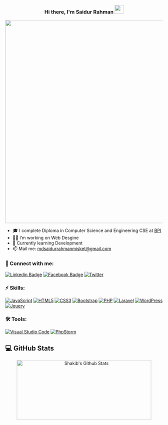 
<!--
**saidurrahmanmisket/saidurrahmanmisket** is a ✨ _special_ ✨ repository because its `README.md` (this file) appears on your GitHub profile.

Here are some ideas to get you started:

- 🔭 I’m currently working on ...
- 🌱 I’m currently learning ...
- 👯 I’m looking to collaborate on ...
- 🤔 I’m looking for help with ...
- 💬 Ask me about ...
- 📫 How to reach me: ...
- 😄 Pronouns: ...
- ⚡ Fun fact: ...
-->
<p align="right">
  <a href="https://wakatime.com/@shakib"><img alt="" src="https://wakatime.com/badge/user/8e02bfd3-85d8-4d9d-88df-fa983f91ff30.svg"></a>
  <a href="#"><img alt="" src="https://gpvc.arturio.dev/Mo-Shakib"></a>
</p>
<h3 align="center">
  Hi there, I'm Saidur Rahman
  <img src="https://media.giphy.com/media/hvRJCLFzcasrR4ia7z/giphy.gif" width="28">
</h3> 
<p align="center">
  <a href="#"><img width="650px" src="https://readme-typing-svg.herokuapp.com?font=Ubuntu&color=58a6ff&size=22&center=true&lines=Hello,+World+🌎;Welcome+to+my+profile+😇;Happy+to+see+you+here+😀;Feel+free+to+look+around+😌;Reach+me+out+if+you+need+me+🤗;Have+a+great+day+😊"></a>
</p>

- 🎓 I complete Diploma in Computer Science and Engineering CSE at [BPI](http://bpi.barisal.gov.bd/)
- 👷‍♂️ I’m working on Web Desgine
- 🧠 Currently learning Development
- 📫 Mail me: [mdsaidurrahmanmisket@gmail.com](mailto:mdsaidurrahmanmisket@gmail.com)

<!-- - 💬 Ask me about web -->
### 🔗 Connect with me:
<!-- style=flat-square& -->
<!-- [![Gmail Badge](https://img.shields.io/badge/-eMail-D14836?logo=Gmail&logoColor=white&link=mailto:mdsaidurrahmanmisket@gmail.com)](mailto:mdsaidurrahmanmisket@gmail.com) -->
[![Linkedin Badge](https://img.shields.io/badge/-Saidur%20Rahman-blue?logo=Linkedin&logoColor=white&link=https://bd.linkedin.com/in/mdsaidurrahmanmisket)](https://bd.linkedin.com/in/mdsaidurrahmanmisket)
[![Facebook Badge](https://img.shields.io/badge/-Saidur%20Rahman-blue?logo=Facebook&logoColor=white&link=https://www.facebook.com/mdsaidurrahmanmisket/)](https://www.facebook.com/mdsaidurrahmanmisket/)
[![Twitter](https://img.shields.io/badge/@saidur_rahman73-%231DA1F2.svg?logo=Twitter&logoColor=white)](https://twitter.com/saidur_rahman73)


### ⚡ Skills:
[![JavaScript](https://img.shields.io/badge/-JavaScript-blue?logo=javascript)](#)
[![HTML5](https://img.shields.io/badge/-HTML5-E34F26?logo=html5&logoColor=white)](#)
[![CSS3](https://img.shields.io/badge/-CSS3-1572B6?logo=css3)](#)
[![Bootstrap](https://img.shields.io/badge/-Bootstrap-563D7C?logo=bootstrap)](#)
[![PHP](https://img.shields.io/badge/PHP-%23117AC9.svg?logo=PHP&logoColor=white)](#)
[![Laravel](https://img.shields.io/badge/Laravel-%23117AC9.svg?logo=Laravel&logoColor=white)](#)
[![WordPress](https://img.shields.io/badge/WordPress-%23117AC9.svg?logo=WordPress&logoColor=white)](#)
[![Jquery](https://img.shields.io/badge/Jquery-%23117AC9.svg?logo=Jquery&logoColor=white)](#)


### 🛠 Tools:
<p>
<!--   <a href="#"><img alt="" src=""></a> -->
  <a href="#"><img alt="Visual Studio Code" src="https://img.shields.io/badge/Visual%20Studio%20Code-0078d7.svg?logo=visual-studio-code&logoColor=white"></a>
  <a href="#"><img alt="PhpStorm" src="https://img.shields.io/badge/PhpStorm-0078d7.svg?logo=PhpStorm&logoColor=white"></a>
  <a href="#"><img alt="" src="https://img.shields.io/badge/Sublime_text-%23575757.svg?logo=sublime-text&logoColor=important"></a>
 
</p>

## 💻 GitHub Stats
<p align="center">
  <a href="#"><img alt="Shakib's Github Stats" src="https://denvercoder1-github-readme-stats.vercel.app/api/?username=saidurrahmanmisket&show_icons=true&count_private=true&theme=dark&hide_border=true&bg_color=151515&title_color=f2f2f2&icon_color=79fe96" height="192px" width="430px"></a>
 
</p>
